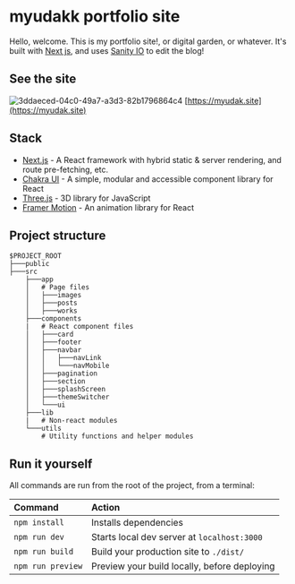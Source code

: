 # myudakk portfolio site

Hello, welcome. This is my portfolio site!, or digital garden, or whatever. It's built with [Next js](https://nextjs.org/), and uses [Sanity IO](https://sanity.io) to edit the blog!

## See the site
![3ddaeced-04c0-49a7-a3d3-82b1796864c4](https://github.com/myudak/portofolio-next/assets/69108782/903ddd69-8388-4d2b-9510-59d6d747f7e4)
[https://myudak.site](https://myudak.site)

## Stack

- [Next.js](https://nextjs.org/) - A React framework with hybrid static & server rendering, and route pre-fetching, etc.
- [Chakra UI](https://chakra-ui.com/) - A simple, modular and accessible component library for React
- [Three.js](https://threejs.org/) - 3D library for JavaScript
- [Framer Motion](https://www.framer.com/motion/) - An animation library for React

## Project structure

```
$PROJECT_ROOT
├───public
├───src
    ├───app
    │   # Page files
    │   ├───images
    │   ├───posts
    │   ├───works
    ├───components
    |   # React component files
    │   ├───card
    │   ├───footer
    │   ├───navbar
    │   │   ├───navLink
    │   │   └───navMobile
    │   ├───pagination
    │   ├───section
    │   ├───splashScreen
    │   ├───themeSwitcher
    │   └───ui
    ├───lib
    |   # Non-react modules
    └───utils
        # Utility functions and helper modules
```

## Run it yourself

All commands are run from the root of the project, from a terminal:

| Command           | Action                                       |
| :---------------- | :------------------------------------------- |
| `npm install`     | Installs dependencies                        |
| `npm run dev`     | Starts local dev server at `localhost:3000`  |
| `npm run build`   | Build your production site to `./dist/`      |
| `npm run preview` | Preview your build locally, before deploying |
